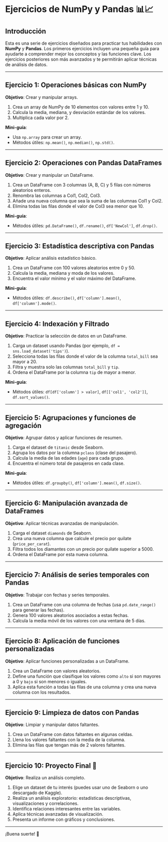 # Ejercicios de NumPy y Pandas 📊📈

## Introducción
Esta es una serie de ejercicios diseñados para practicar tus habilidades con **NumPy** y **Pandas**. Los primeros ejercicios incluyen una pequeña guía para ayudarte a comprender mejor los conceptos y las funciones clave. Los ejercicios posteriores son más avanzados y te permitirán aplicar técnicas de análisis de datos.

---

## Ejercicio 1: Operaciones básicas con NumPy
**Objetivo**: Crear y manipular arrays.

1. Crea un array de NumPy de 10 elementos con valores entre 1 y 10.
2. Calcula la media, mediana, y desviación estándar de los valores.
3. Multiplica cada valor por 2.

**Mini-guía**:

- Usa `np.array` para crear un array.
- Métodos útiles: `np.mean()`, `np.median()`, `np.std()`.

---

## Ejercicio 2: Operaciones con Pandas DataFrames
**Objetivo**: Crear y manipular un DataFrame.

1. Crea un DataFrame con 3 columnas (A, B, C) y 5 filas con números aleatorios enteros.
2. Renombra las columnas a Col1, Col2, Col3.
3. Añade una nueva columna que sea la suma de las columnas Col1 y Col2.
4. Elimina todas las filas donde el valor de Col3 sea menor que 10.

**Mini-guía**:

- Métodos útiles: `pd.DataFrame()`, `df.rename()`, `df['NewCol']`, `df.drop()`.

---

## Ejercicio 3: Estadística descriptiva con Pandas
**Objetivo**: Aplicar análisis estadístico básico.

1. Crea un DataFrame con 100 valores aleatorios entre 0 y 50.
2. Calcula la media, mediana y moda de los valores.
3. Encuentra el valor mínimo y el valor máximo del DataFrame.

**Mini-guía**:

- Métodos útiles: `df.describe()`, `df['column'].mean()`, `df['column'].mode()`.

---

## Ejercicio 4: Indexación y Filtrado
**Objetivo**: Practicar la selección de datos en un DataFrame.

1. Carga un dataset usando Pandas (por ejemplo, `df = sns.load_dataset('tips')`).
2. Selecciona todas las filas donde el valor de la columna `total_bill` sea mayor a 20.
3. Filtra y muestra solo las columnas `total_bill` y `tip`.
4. Ordena el DataFrame por la columna `tip` de mayor a menor.

**Mini-guía**:

- Métodos útiles: `df[df['column'] > valor]`, `df[['col1', 'col2']]`, `df.sort_values()`.

---

## Ejercicio 5: Agrupaciones y funciones de agregación
**Objetivo**: Agrupar datos y aplicar funciones de resumen.

1. Carga el dataset de `titanic` desde Seaborn.
2. Agrupa los datos por la columna `pclass` (clase del pasajero).
3. Calcula la media de las edades (`age`) para cada grupo.
4. Encuentra el número total de pasajeros en cada clase.

**Mini-guía**:

- Métodos útiles: `df.groupby()`, `df['column'].mean()`, `df.size()`.

---

## Ejercicio 6: Manipulación avanzada de DataFrames
**Objetivo**: Aplicar técnicas avanzadas de manipulación.

1. Carga el dataset `diamonds` de Seaborn.
2. Crea una nueva columna que calcule el precio por quilate (`price_per_carat`).
3. Filtra todos los diamantes con un precio por quilate superior a 5000.
4. Ordena el DataFrame por esta nueva columna.

---

## Ejercicio 7: Análisis de series temporales con Pandas
**Objetivo**: Trabajar con fechas y series temporales.

1. Crea un DataFrame con una columna de fechas (usa `pd.date_range()` para generar las fechas).
2. Genera 100 valores aleatorios asociados a estas fechas.
3. Calcula la media móvil de los valores con una ventana de 5 días.

---

## Ejercicio 8: Aplicación de funciones personalizadas
**Objetivo**: Aplicar funciones personalizadas a un DataFrame.

1. Crea un DataFrame con valores aleatorios.
2. Define una función que clasifique los valores como `alto` si son mayores a 0 y `bajo` si son menores o iguales.
3. Aplica esta función a todas las filas de una columna y crea una nueva columna con los resultados.

---

## Ejercicio 9: Limpieza de datos con Pandas
**Objetivo**: Limpiar y manipular datos faltantes.

1. Crea un DataFrame con datos faltantes en algunas celdas.
2. Llena los valores faltantes con la media de la columna.
3. Elimina las filas que tengan más de 2 valores faltantes.

---

## Ejercicio 10: Proyecto Final 🚀
**Objetivo**: Realiza un análisis completo.

1. Elige un dataset de tu interés (puedes usar uno de Seaborn o uno descargado de Kaggle).
2. Realiza un análisis exploratorio: estadísticas descriptivas, visualizaciones y correlaciones.
3. Identifica relaciones interesantes entre las variables.
4. Aplica técnicas avanzadas de visualización.
5. Presenta un informe con gráficos y conclusiones.

---

¡Buena suerte! 💪